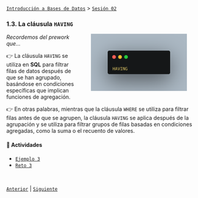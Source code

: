 [`Introducción a Bases de Datos`](../../README.md) > [`Sesión 02`](../README.md)

### 1.3. La cláusula `HAVING`

<img src="imagenes/img01.png" width="50%" align="right" hspace=30>

*Recordemos del prework que...*

👉 La cláusula `HAVING` se utiliza en **SQL** para filtrar filas de datos después de que se han agrupado, basándose en condiciones específicas que implican funciones de agregación. 

👉 En otras palabras, mientras que la cláusula `WHERE` se utiliza para filtrar filas antes de que se agrupen, la cláusula `HAVING` se aplica después de la agrupación y se utiliza para filtrar grupos de filas basadas en condiciones agregadas, como la suma o el recuento de valores.

#### 🧐 Actividades

- [`Ejemplo 3`](ejemplo03/README.md)
- [`Reto 3`](reto03/README.md)

<br/>

[`Anterior`](../tema02/reto02/README.md) | [`Siguiente`](ejemplo03/README.md)
